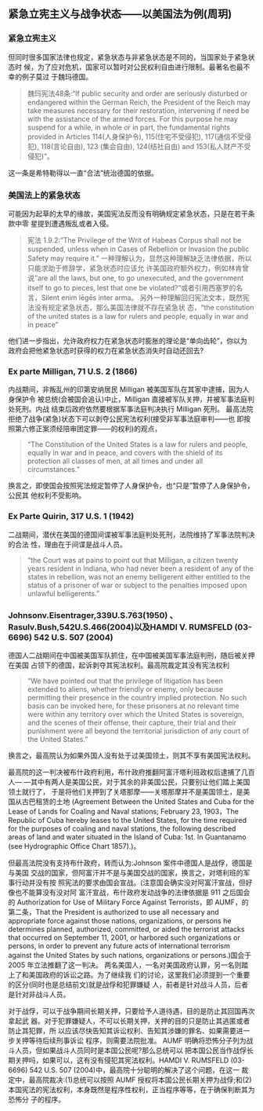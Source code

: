 ## 紧急立宪主义与战争状态——以美国法为例(周玥)

### 紧急立宪主义
但同时很多国家法律也规定，紧急状态与非紧急状态是不同的，当国家处于紧急状态时 候，为了应对危机，国家可以暂时对公民权利自由进行限制。最著名也最不幸的例子莫过 于魏玛德国。

> 魏玛宪法48条:“If public security and order are seriously disturbed or endangered within the German Reich, the President of the Reich may take measures necessary for their restoration, intervening if need be with the assistance of the armed forces. For this purpose he may suspend for a while, in whole or in part, the fundamental rights provided in Articles 114(人身保护令), 115(住宅不受侵犯), 117(通信不受侵犯), 118(言论自由), 123 (集会自由), 124(结社自由) and 153(私人财产不受侵犯)”。

这一条是希特勒得以一直“合法”统治德国的依据。


### 美国法上的紧急状态

可能因为起草的太早的缘故，美国宪法反而没有明确规定紧急状态，只是在若干条款中零 星提到遭遇叛乱或者入侵。

> 宪法 1.9.2:“The Privilege of the Writ of Habeas Corpus shall not be suspended, unless when in Cases of Rebellion or Invasion the public Safety may require it.”
一种理解认为，显然这种理解缺乏法律依据，所以只能求助于修辞学，紧急状态时应该允 许美国政府额外权力，例如林肯曾说”are all the laws, but one, to go unexecuted, and the government itself to go to pieces, lest that one be violated?“或者引用西塞罗的名言，Silent enim lēgēs inter arma。
另外一种理解回归宪法文本，既然宪法没有规定紧急状态，那么美国法律就不存在紧急状 态，“the constitution of the united states is a law for rulers and people, equally in war and in peace”

他们进一步指出，允许政府权力在紧急状态时膨胀的理论是“单向齿轮”，你以为 政府会把他紧急状态时获得的权力在紧急状态消失时自动还回去?


### Ex parte Milligan, 71 U.S. 2 (1866)

内战期间，非叛乱州的印第安纳居民 Milligan 被美国军队在其家中逮捕，因为人身保护令 被总统(会被国会追认)中止，Milligan 直接被军队关押，并被军事法庭判处死刑。内战 结束后政府依然要根据军事法庭判决执行 Milligan 死刑。
最高法院拒绝了战争(紧急)状态下可以剥夺公民宪法权利(接受非军事法庭审判——也 即按照第六修正案须经陪审团定罪——的权利)的观点，

> “The Constitution of the United States is a law for rulers and people, equally in war and in peace, and covers with the shield of its protection all classes of men, at all times and under all circumstances.”

换言之，即使国会按照宪法规定暂停了人身保护令，也“只是”暂停了人身保护令，公民其 他权利不受影响。


### Ex Parte Quirin, 317 U.S. 1 (1942)

二战期间，潜伏在美国的德国间谍被军事法庭判处死刑，法院维持了军事法院判决的合法 性，理由在于间谍是战斗人员。

> “the Court was at pains to point out that Milligan, a citizen twenty years resident in Indiana, who had never been a resident of any of the states in rebellion, was not an enemy belligerent either entitled to the status of a prisoner of war or subject to the penalties imposed upon unlawful belligerents.”


### Johnsonv.Eisentrager,339U.S.763(1950) 、Rasulv.Bush,542U.S.466(2004)以及HAMDI V. RUMSFELD (03-6696) 542 U.S. 507 (2004)

德国人二战期间在中国被美国军队抓住，在中国被美国军事法庭判刑，随后被关押在美国 占领下的德国，起诉剥夺其宪法权利。最高院裁定其没有宪法权利

> “We have pointed out that the privilege of litigation has been extended to aliens, whether friendly or enemy, only because permitting their presence in the country implied protection. No such basis can be invoked here, for these prisoners at no relevant time were within any territory over which the United States is sovereign, and the scenes of their offense, their capture, their trial and their punishment were all beyond the territorial jurisdiction of any court of the United States.”

换言之，最高院认为如果外国人没有处于过美国领土，则其不享有美国宪法权利。

最高院的这一判决被布什政府利用，布什政府推翻阿富汗塔利班政权后逮捕了几百人— —其中有两人是美国公民，对于其余的非美国公民，只要别让他们踏上美国领土就行了， 于是将他们关押到了关塔那摩——关塔那摩并不是美国领土，是美国从古巴租赁的土地 (Agreement Between the United States and Cuba for the Lease of Lands for Coaling and Naval stations; February 23, 1903，The Republic of Cuba hereby leases to the United States, for the time required for the purposes of coaling and naval stations, the following described areas of land and water situated in the Island of Cuba: 1st. In Guantanamo (see Hydrographic Office Chart 1857).)。

但最高法院没有支持布什政府，转而认为:Johnson 案件中德国人是战俘，德国是与美国 交战的国家，但阿富汗并不是与美国交战的国家，换言之，对塔利班的军事行动并没有按 照宪法的要求由国会宣战。(注意国会确实没对阿富汗宣战，但好像也不能算没有没对阿 富汗宣战，布什政府发动战争的法律依据是 911 之后国会的 Authorization for Use of Military Force Against Terrorists，即 AUMF，的第二条，That the President is authorized to use all necessary and appropriate force against those nations, organizations, or persons he determines planned, authorized, committed, or aided the terrorist attacks that occurred on September 11, 2001, or harbored such organizations or persons, in order to prevent any future acts of international terrorism against the United States by such nations, organizations or persons.)国会于 2005 年立法推翻了这一判决。
两名美国人，一名对美国政府认罪，另一名则踏上了和美国政府的诉讼之路。为了继续我 们的讨论，这里我们必须提到一个重要的区分(同时也是总结前文)就是战俘和犯罪嫌疑 人，前者是针对战斗人员，后者是针对非战斗人员。

对于战俘，可以于战争期间长期关押，只要给予人道待遇，目的是防止其回国再次拿起武 器。对于犯罪嫌疑人，不可以长期关押，关押的目的只是防止其逃匿或者防止其犯罪，所 以应该尽快告知其诉讼权利、告知其涉嫌的罪名、如果需要进一步关押等待后续刑事诉讼 程序，则需要法院批准。
AUMF 明确将恐怖分子列为战斗人员，但如果战斗人员同时是本国公民呢?那么总统可以 把本国公民当作战俘长期关押吗，如果可以，这有没有侵犯其宪法权利。HAMDI V. RUMSFELD (03-6696) 542 U.S. 507 (2004)中，最高院十分聪明的解决了这个问题，在这一 裁定中，最高院裁决:(1)总统可以按照 AUMF 授权将本国公民长期关押为战俘;和(2) 本国宪法的宪法权利，本身既然是程序性权利，正当程序等等，在于确保判断其为恐怖分 子的程序。
